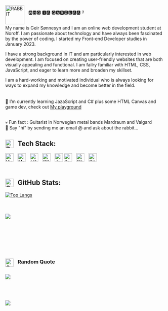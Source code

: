 <img align="left" alt="RABBIT" position="absolute" width="60px" src="https://user-images.githubusercontent.com/39858424/222488281-e6053bd4-3022-4355-a6a1-18985e3cdd05.png" style="padding-right:10px;" />

<p>🆆🅷🅾 🅸🆂 🅶🅰🆁🅶🆄🆂🆂 ?</p>
<br>
My name is Geir Sønnesyn and I am an online web development student at Noroff. I am passionate about technology and have always been fascinated by the power of coding. I started my Front-end Developer studies in January 2023.

I have a strong background in IT and am particularly interested in web development. I am focused on creating user-friendly websites that are both visually appealing and functional. I am failry familiar with HTML, CSS, JavaScript, and eager to learn more and broaden my skillset.

I am a hard-working and motivated individual who is always looking for ways to expand my knowledge and become better in the field.
<br> 
<br> 
<br> 
🌱 I’m currently learning JazaScript and C# plus some HTML Canvas and game dev, check out  [My playground](https://garguss.netlify.app/)

<br>
💀 Fun fact : Guitarist in Norwegian metal bands Mardraum and Valgard
<br>
💬 Say "hi" by sending me an email @ <geison52338@stud.noroff.no> and ask about the rabbit...

## <img align="left" alt="DESKTOP" width="26px" src="https://user-images.githubusercontent.com/39858424/222478118-d46fd08b-eacb-4a5a-ac4d-ab6a0b5f5631.png" style="padding-right:10px;" /> Tech Stack:

<img align="left" alt="Visual Studio Code" width="26px" src="https://cdn.jsdelivr.net/gh/devicons/devicon/icons/vscode/vscode-original.svg" style="padding-right:10px;" />
<img align="left" alt="MarkDown" width="26px" src="https://cdn.iconscout.com/icon/premium/png-512-thumb/markdown-4887934-4072470.png" style="padding-right:10px;" />
<img align="left" alt="HTML5" width="26px" src="https://cdn.jsdelivr.net/gh/devicons/devicon/icons/html5/html5-original.svg" style="padding-right:10px;" />
<img align="left" alt="CSS3" width="26px" src="https://cdn.jsdelivr.net/gh/devicons/devicon/icons/css3/css3-original.svg" style="padding-right:10px;" />
<img align="left" alt="JavaScript" width="26px" src="https://cdn.jsdelivr.net/gh/devicons/devicon/icons/javascript/javascript-original.svg" style="paddingright:10px;" />
<img align="left" alt="PowerShell" width="26px" src="https://cdn.iconscout.com/icon/free/png-512/powershell-3521649-2945093.png" style="padding-right:10px;" />
<img align="left" alt="Git" width="26px" src="https://cdn.jsdelivr.net/gh/devicons/devicon/icons/git/git-original.svg" style="padding-right:10px;" />
<img align="left" alt="GitHub" width="26px" src="https://user-images.githubusercontent.com/39858424/223135629-0ad395e4-6cd2-44d9-bd4a-9a878b48425e.png" style="padding-right:10px;" />

<br>
<br>
<br>

## <img align="left" alt="STATS" width="26px" src="https://user-images.githubusercontent.com/39858424/222478955-925b31bc-6388-4a7a-bf29-2a5a7280ea6a.png" style="padding-right:10px;" style="color:#000;" /> GitHub Stats:
[![Top Langs](https://github-readme-stats.vercel.app/api/top-langs/?username=GargusS&theme=dark&show_icons=true)](https://github.com/anuraghazra/github-readme-stats)
<br/>
<br>
<br>
<br>
![](https://github-readme-streak-stats.herokuapp.com/?user=GargusS&theme=dark&hide_border=false)
<br/>
<br>
<br>
<br>
<br>
<br>
<br>
### <img align="left" alt="QUOTES" width="26px" src="https://user-images.githubusercontent.com/39858424/222479532-594192f2-acdc-465b-b0ed-c729817cd259.png" style="padding-right:10px;" /> Random  Quote
![](https://quotes-github-readme.vercel.app/api?type=horizontal&theme=radical)
<br>
<br>
<br>
---
[![](https://visitcount.itsvg.in/api?id=GargusS&icon=2&color=3)](https://visitcount.itsvg.in)
